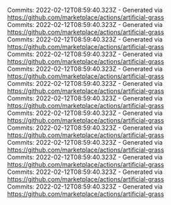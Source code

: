 Commits: 2022-02-12T08:59:40.323Z - Generated via https://github.com/marketplace/actions/artificial-grass
<br>
Commits: 2022-02-12T08:59:40.323Z - Generated via https://github.com/marketplace/actions/artificial-grass
<br>
Commits: 2022-02-12T08:59:40.323Z - Generated via https://github.com/marketplace/actions/artificial-grass
<br>
Commits: 2022-02-12T08:59:40.323Z - Generated via https://github.com/marketplace/actions/artificial-grass
<br>
Commits: 2022-02-12T08:59:40.323Z - Generated via https://github.com/marketplace/actions/artificial-grass
<br>
Commits: 2022-02-12T08:59:40.323Z - Generated via https://github.com/marketplace/actions/artificial-grass
<br>
Commits: 2022-02-12T08:59:40.323Z - Generated via https://github.com/marketplace/actions/artificial-grass
<br>
Commits: 2022-02-12T08:59:40.323Z - Generated via https://github.com/marketplace/actions/artificial-grass
<br>
Commits: 2022-02-12T08:59:40.323Z - Generated via https://github.com/marketplace/actions/artificial-grass
<br>
Commits: 2022-02-12T08:59:40.323Z - Generated via https://github.com/marketplace/actions/artificial-grass
<br>
Commits: 2022-02-12T08:59:40.323Z - Generated via https://github.com/marketplace/actions/artificial-grass
<br>
Commits: 2022-02-12T08:59:40.323Z - Generated via https://github.com/marketplace/actions/artificial-grass
<br>
Commits: 2022-02-12T08:59:40.323Z - Generated via https://github.com/marketplace/actions/artificial-grass
<br>
